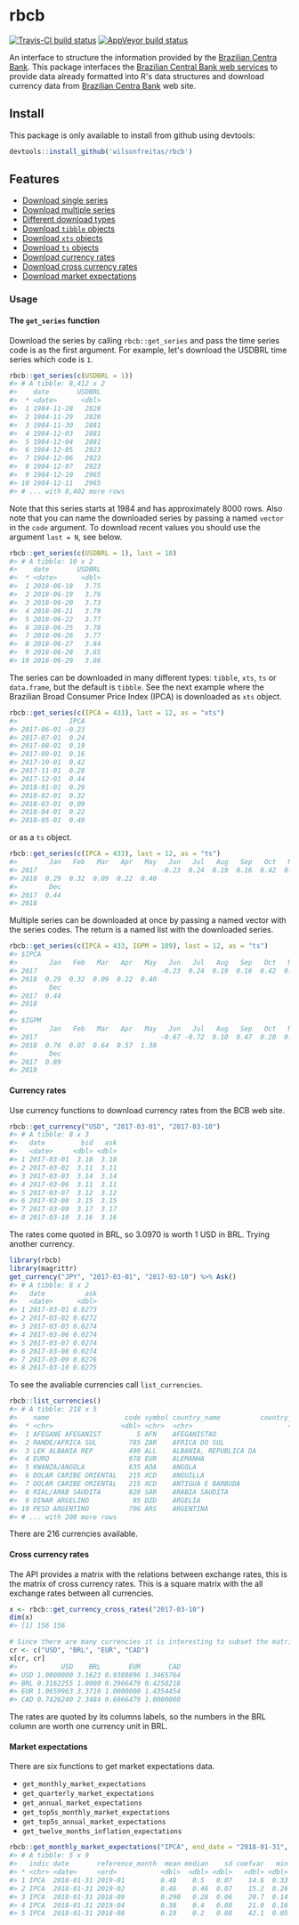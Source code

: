# rbcb

[![Travis-CI build status](https://travis-ci.org/wilsonfreitas/rbcb.svg?branch=master)](https://travis-ci.org/wilsonfreitas/rbcb)
[![AppVeyor build status](https://ci.appveyor.com/api/projects/status/github/wilsonfreitas/rbcb?branch=master&svg=true)](https://ci.appveyor.com/project/wilsonfreitas/rbcb)
<!-- [![Downloads](http://cranlogs.r-pkg.org/badges/rbcb?color=brightgreen)]( https://cran.r-project.org/package=rbcb) -->

An interface to structure the information provided by the [Brazilian Centra Bank](https://www.bcb.gov.br).
This package interfaces the [Brazilian Central Bank web services](https://www3.bcb.gov.br/sgspub) to provide data already formatted into R's data structures and download currency data 
from [Brazilian Centra Bank](https://www.bcb.gov.br) web site.

## Install

This package is only available to install from github using devtools:

```r
devtools::install_github('wilsonfreitas/rbcb')
```

## Features

- [Download single series](#single-series)
- [Download multiple series](#multiple-series)
- [Different download types](#download-types)
- [Download `tibble` objects](#tibble-objects)
- [Download `xts` objects](#xts-objects)
- [Download `ts` objects](#ts-objects)
- [Download currency rates](#currency-rates)
- [Download cross currency rates](#cross-currency-rates)
- [Download market expectations](#market-expectations)

### Usage

#### The `get_series` function

<a name="single-series"></a>
Download the series by calling `rbcb::get_series` and pass the time series code is as the first argument.
For example, let's download the USDBRL time series which code is `1`.

``` r
rbcb::get_series(c(USDBRL = 1))
#> # A tibble: 8,412 x 2
#>    date       USDBRL
#>  * <date>      <dbl>
#>  1 1984-11-28   2828
#>  2 1984-11-29   2828
#>  3 1984-11-30   2881
#>  4 1984-12-03   2881
#>  5 1984-12-04   2881
#>  6 1984-12-05   2923
#>  7 1984-12-06   2923
#>  8 1984-12-07   2923
#>  9 1984-12-10   2965
#> 10 1984-12-11   2965
#> # ... with 8,402 more rows
```

Note that this series starts at 1984 and has approximately 8000 rows.
Also note that you can name the downloaded series by passing a named `vector` in the `code` argument.
To download recent values you should use the argument `last = N`, see below.

<a name="tibble-objects"></a>
``` r
rbcb::get_series(c(USDBRL = 1), last = 10)
#> # A tibble: 10 x 2
#>    date       USDBRL
#>  * <date>      <dbl>
#>  1 2018-06-18   3.75
#>  2 2018-06-19   3.76
#>  3 2018-06-20   3.73
#>  4 2018-06-21   3.79
#>  5 2018-06-22   3.77
#>  6 2018-06-25   3.78
#>  7 2018-06-26   3.77
#>  8 2018-06-27   3.84
#>  9 2018-06-28   3.85
#> 10 2018-06-29   3.86
```

<a name="download-types"></a>
The series can be downloaded in many different types: `tibble`, `xts`, `ts` or `data.frame`, but the default is `tibble`.
See the next example where the Brazilian Broad Consumer Price Index (IPCA) is downloaded as `xts` object.

<a name="xts-objects"></a>
``` r
rbcb::get_series(c(IPCA = 433), last = 12, as = "xts")
#>             IPCA
#> 2017-06-01 -0.23
#> 2017-07-01  0.24
#> 2017-08-01  0.19
#> 2017-09-01  0.16
#> 2017-10-01  0.42
#> 2017-11-01  0.28
#> 2017-12-01  0.44
#> 2018-01-01  0.29
#> 2018-02-01  0.32
#> 2018-03-01  0.09
#> 2018-04-01  0.22
#> 2018-05-01  0.40
```

or as a `ts` object.

<a name="ts-objects"></a>
``` r
rbcb::get_series(c(IPCA = 433), last = 12, as = "ts")
#>        Jan   Feb   Mar   Apr   May   Jun   Jul   Aug   Sep   Oct   Nov
#> 2017                               -0.23  0.24  0.19  0.16  0.42  0.28
#> 2018  0.29  0.32  0.09  0.22  0.40                                    
#>        Dec
#> 2017  0.44
#> 2018
```

<a name="multiple-series"></a>
Multiple series can be downloaded at once by passing a named vector with the series codes.
The return is a named list with the downloaded series.

``` r
rbcb::get_series(c(IPCA = 433, IGPM = 189), last = 12, as = "ts")
#> $IPCA
#>        Jan   Feb   Mar   Apr   May   Jun   Jul   Aug   Sep   Oct   Nov
#> 2017                               -0.23  0.24  0.19  0.16  0.42  0.28
#> 2018  0.29  0.32  0.09  0.22  0.40                                    
#>        Dec
#> 2017  0.44
#> 2018      
#> 
#> $IGPM
#>        Jan   Feb   Mar   Apr   May   Jun   Jul   Aug   Sep   Oct   Nov
#> 2017                               -0.67 -0.72  0.10  0.47  0.20  0.52
#> 2018  0.76  0.07  0.64  0.57  1.38                                    
#>        Dec
#> 2017  0.89
#> 2018
```

#### Currency rates

<a name="currency-rates"></a>
Use currency functions to download currency rates from the BCB web site.

``` r
rbcb::get_currency("USD", "2017-03-01", "2017-03-10")
#> # A tibble: 8 x 3
#>   date         bid   ask
#>   <date>     <dbl> <dbl>
#> 1 2017-03-01  3.10  3.10
#> 2 2017-03-02  3.11  3.11
#> 3 2017-03-03  3.14  3.14
#> 4 2017-03-06  3.11  3.11
#> 5 2017-03-07  3.12  3.12
#> 6 2017-03-08  3.15  3.15
#> 7 2017-03-09  3.17  3.17
#> 8 2017-03-10  3.16  3.16
```

The rates come quoted in BRL, so 3.0970 is worth 1 USD in BRL.
Trying another currency.

``` r
library(rbcb)
library(magrittr)
get_currency("JPY", "2017-03-01", "2017-03-10") %>% Ask()
#> # A tibble: 8 x 2
#>   date          ask
#>   <date>      <dbl>
#> 1 2017-03-01 0.0273
#> 2 2017-03-02 0.0272
#> 3 2017-03-03 0.0274
#> 4 2017-03-06 0.0274
#> 5 2017-03-07 0.0274
#> 6 2017-03-08 0.0274
#> 7 2017-03-09 0.0276
#> 8 2017-03-10 0.0275
```

To see the avaliable currencies call `list_currencies`.

``` r
rbcb::list_currencies()
#> # A tibble: 218 x 5
#>    name                   code symbol country_name          country_code
#>  * <chr>                 <dbl> <chr>  <chr>                        <dbl>
#>  1 AFEGANE AFEGANIST         5 AFN    AFEGANISTAO                    132
#>  2 RANDE/AFRICA SUL        785 ZAR    AFRICA DO SUL                 7560
#>  3 LEK ALBANIA REP         490 ALL    ALBANIA, REPUBLICA DA          175
#>  4 EURO                    978 EUR    ALEMANHA                       230
#>  5 KWANZA/ANGOLA           635 AOA    ANGOLA                         400
#>  6 DOLAR CARIBE ORIENTAL   215 XCD    ANGUILLA                       418
#>  7 DOLAR CARIBE ORIENTAL   215 XCD    ANTIGUA E BARBUDA              434
#>  8 RIAL/ARAB SAUDITA       820 SAR    ARABIA SAUDITA                 531
#>  9 DINAR ARGELINO           95 DZD    ARGELIA                        590
#> 10 PESO ARGENTINO          706 ARS    ARGENTINA                      639
#> # ... with 208 more rows
```

There are 216 currencies available.

#### Cross currency rates

<a name="cross-currency-rates"></a>
The API provides a matrix with the relations between exchange rates, this is the
matrix of cross currency rates.
This is a square matrix with the all exchange rates between all currencies.

``` r
x <- rbcb::get_currency_cross_rates("2017-03-10")
dim(x)
#> [1] 156 156

# Since there are many currencies it is interesting to subset the matrix.
cr <- c("USD", "BRL", "EUR", "CAD")
x[cr, cr]
#>           USD    BRL       EUR       CAD
#> USD 1.0000000 3.1623 0.9380896 1.3465764
#> BRL 0.3162255 1.0000 0.2966479 0.4258218
#> EUR 1.0659963 3.3710 1.0000000 1.4354454
#> CAD 0.7426240 2.3484 0.6966479 1.0000000
```

The rates are quoted by its columns labels, so the numbers in the BRL column are worth one currency unit in BRL.


#### Market expectations

<a name="market-expectations"></a>
There are six functions to get market expectations data.

- `get_monthly_market_expectations`
- `get_quarterly_market_expectations`
- `get_annual_market_expectations` 
- `get_top5s_monthly_market_expectations`
- `get_top5s_annual_market_expectations`
- `get_twelve_months_inflation_expectations`

``` r
rbcb::get_monthly_market_expectations("IPCA", end_date = "2018-01-31", `$top` = 5)
#> # A tibble: 5 x 9
#>   indic date       reference_month  mean median    sd coefvar   min   max
#> * <chr> <date>     <ord>           <dbl>  <dbl> <dbl>   <dbl> <dbl> <dbl>
#> 1 IPCA  2018-01-31 2019-01         0.48    0.5   0.07    14.6  0.33  0.65
#> 2 IPCA  2018-01-31 2019-02         0.46    0.46  0.07    15.2  0.26  0.68
#> 3 IPCA  2018-01-31 2018-09         0.290   0.28  0.06    20.7  0.14  0.45
#> 4 IPCA  2018-01-31 2019-04         0.38    0.4   0.08    21.0  0.16  0.61
#> 5 IPCA  2018-01-31 2018-08         0.19    0.2   0.08    42.1  0.05  0.47
```
